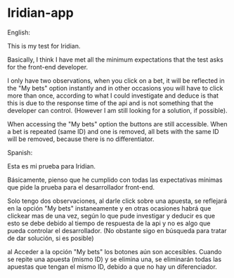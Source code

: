 # Iridian-app

English:

This is my test for Iridian.

Basically, I think I have met all the minimum expectations that the test asks for the front-end developer.

I only have two observations, when you click on a bet, it will be reflected in the "My bets" option instantly and in other occasions you will have to click more than once, according to what I could investigate and deduce is that this is due to the response time of the api and is not something that the developer can control. (However I am still looking for a solution, if possible).

When accessing the "My bets" option the buttons are still accessible.
When a bet is repeated (same ID) and one is removed, all bets with the same ID will be removed, because there is no differentiator.


Spanish:

Esta es mi prueba para Iridian.

Básicamente, pienso que he cumplido con todas las expectativas mínimas que pide la prueba para el desarrollador front-end.

Solo tengo dos observaciones, al darle click sobre una apuesta, se reflejará en la opción "My bets" instaneamente y en otras ocasiones habrá que clickear mas de una vez, según lo que pude investigar y deducir es que esto se debe debido al tiempo de respuesta de la api y no es algo que pueda controlar el desarrollador. (No obstante sigo en búsqueda para tratar de dar solución, si es posible)

al Acceder a la opción "My bets" los botones aún son accesibles.
Cuando se repite una apuesta (mismo ID) y se elimina una, se eliminarán todas las apuestas que tengan el mismo ID, debido a que no hay un diferenciador.
